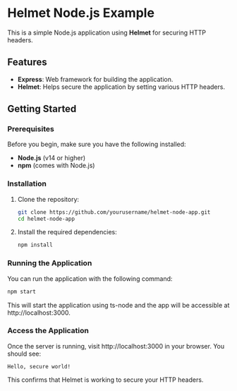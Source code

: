 # Helmet Node.js Example

This is a simple Node.js application using **Helmet** for securing HTTP headers.

## Features

- **Express**: Web framework for building the application.
- **Helmet**: Helps secure the application by setting various HTTP headers.

## Getting Started

### Prerequisites

Before you begin, make sure you have the following installed:

- **Node.js** (v14 or higher)
- **npm** (comes with Node.js)

### Installation

1. Clone the repository:

   ```bash
   git clone https://github.com/yourusername/helmet-node-app.git
   cd helmet-node-app
   ```
 
2. Install the required dependencies:
   ```bash
   npm install
   ```

### Running the Application

You can run the application with the following command:

   ```bash
   npm start
   ```

This will start the application using ts-node and the app will be accessible at http://localhost:3000.

### Access the Application

Once the server is running, visit http://localhost:3000 in your browser. You should see:

```
Hello, secure world!
```

This confirms that Helmet is working to secure your HTTP headers.





